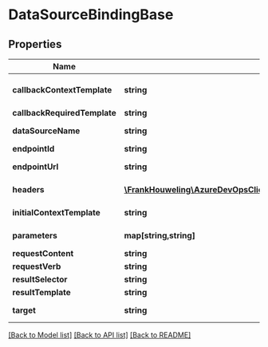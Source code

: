 # DataSourceBindingBase

## Properties
Name | Type | Description | Notes
------------ | ------------- | ------------- | -------------
**callbackContextTemplate** | **string** | Pagination format supported by this data source(ContinuationToken/SkipTop). | [optional] 
**callbackRequiredTemplate** | **string** | Subsequent calls needed? | [optional] 
**dataSourceName** | **string** | Gets or sets the name of the data source. | [optional] 
**endpointId** | **string** | Gets or sets the endpoint Id. | [optional] 
**endpointUrl** | **string** | Gets or sets the url of the service endpoint. | [optional] 
**headers** | [**\FrankHouweling\AzureDevOpsClient\DistributedTask\Model\AuthorizationHeader[]**](AuthorizationHeader.md) | Gets or sets the authorization headers. | [optional] 
**initialContextTemplate** | **string** | Defines the initial value of the query params | [optional] 
**parameters** | **map[string,string]** | Gets or sets the parameters for the data source. | [optional] 
**requestContent** | **string** | Gets or sets http request body | [optional] 
**requestVerb** | **string** | Gets or sets http request verb | [optional] 
**resultSelector** | **string** | Gets or sets the result selector. | [optional] 
**resultTemplate** | **string** | Gets or sets the result template. | [optional] 
**target** | **string** | Gets or sets the target of the data source. | [optional] 

[[Back to Model list]](../README.md#documentation-for-models) [[Back to API list]](../README.md#documentation-for-api-endpoints) [[Back to README]](../README.md)


